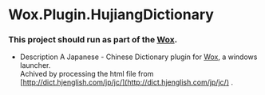 # Wox.Plugin.HujiangDictionary

### This project should run as part of the [Wox](https://github.com/Wox-launcher/Wox).

- Description
A Japanese - Chinese Dictionary plugin for [Wox](https://github.com/Wox-launcher/Wox), a windows launcher.   
Achived by processing the html file from [http://dict.hjenglish.com/jp/jc/](http://dict.hjenglish.com/jp/jc/) .

